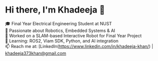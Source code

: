 
# Hi there, I'm Khadeeja 👋

🎓 Final Year Electrical Engineering Student at NUST  
🤖 Passionate about Robotics, Embedded Systems & AI  
🔬 Worked on a SLAM-based Interactive Robot for Final Year Project  
🌱 Learning: ROS2, Viam SDK, Python, and AI integration  
📫 Reach me at: [LinkedIn(https://www.linkedin.com/in/khadeeja-khan/) | khadeeja373khan@gmail.com





<!--
**khadeeja373khan/khadeeja373khan** is a ✨ _special_ ✨ repository because its `README.md` (this file) appears on your GitHub profile.

Here are some ideas to get you started:

- 🔭 I’m currently working on ...
- 🌱 I’m currently learning ...
- 👯 I’m looking to collaborate on ...
- 🤔 I’m looking for help with ...
- 💬 Ask me about ...
- 📫 How to reach me: ...
- 😄 Pronouns: ...
- ⚡ Fun fact: ...
-->
